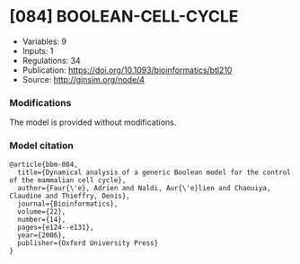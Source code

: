 # \[084\] BOOLEAN-CELL-CYCLE

 - Variables: 9
 - Inputs: 1
 - Regulations: 34
 - Publication: https://doi.org/10.1093/bioinformatics/btl210
 - Source: http://ginsim.org/node/4


### Modifications

The model is provided without modifications.

### Model citation

```
@article{bbm-084,
  title={Dynamical analysis of a generic Boolean model for the control of the mammalian cell cycle},
  author={Faur{\'e}, Adrien and Naldi, Aur{\'e}lien and Chaouiya, Claudine and Thieffry, Denis},
  journal={Bioinformatics},
  volume={22},
  number={14},
  pages={e124--e131},
  year={2006},
  publisher={Oxford University Press}
}

```

